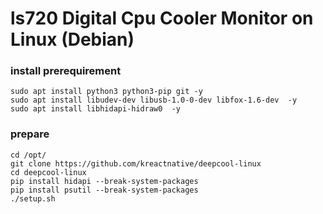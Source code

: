# ls720 Digital Cpu Cooler Monitor on Linux (Debian)
### install prerequirement
```
sudo apt install python3 python3-pip git -y
sudo apt install libudev-dev libusb-1.0-0-dev libfox-1.6-dev  -y
sudo apt install libhidapi-hidraw0  -y
```
### prepare 
```
cd /opt/
git clone https://github.com/kreactnative/deepcool-linux
cd deepcool-linux
pip install hidapi --break-system-packages
pip install psutil --break-system-packages
./setup.sh
```
